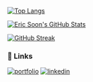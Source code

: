 [![Top Langs](https://github-readme-stats.vercel.app/api/top-langs/?username=ericsoon&layout=compact&hide=python&theme=github_dark)](https://github.com/anuraghazra/github-readme-stats)

[![Eric Soon's GitHub Stats](https://github-readme-stats.vercel.app/api?username=ericsoon&theme=github_dark&count_private=true)](https://github.com/anuraghazra/github-readme-stats)

[![GitHub Streak](https://streak-stats.demolab.com/?user=ericsoon&theme=dark)](https://git.io/streak-stats)

### 🔗 Links

[![portfolio](https://img.shields.io/badge/my_portfolio-000?style=for-the-badge&logo=ko-fi&logoColor=white)](https://www.sooneric.com/)
[![linkedin](https://img.shields.io/badge/linkedin-0A66C2?style=for-the-badge&logo=linkedin&logoColor=white)](https://www.linkedin.com/in/ericsoon21//)
